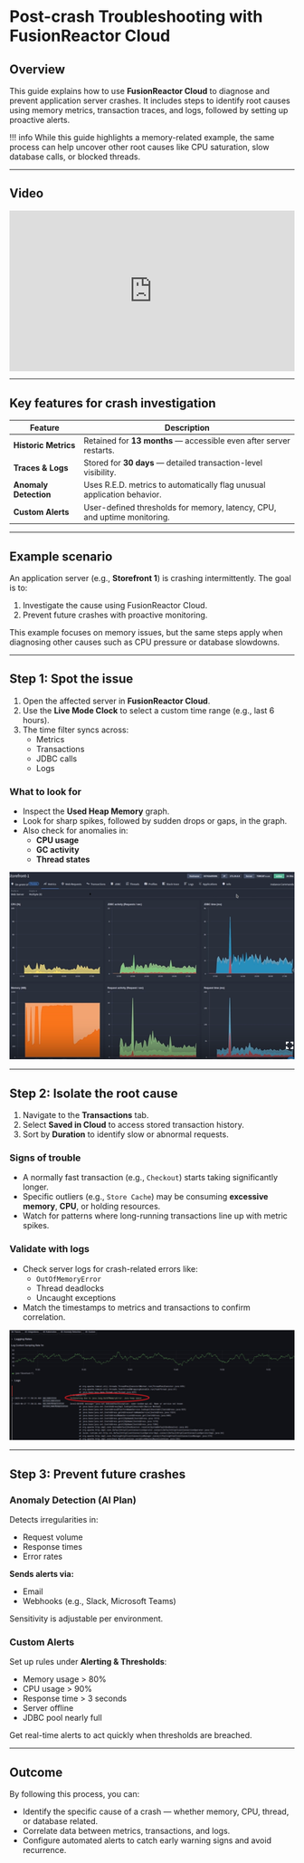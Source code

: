 

# Post-crash Troubleshooting with FusionReactor Cloud

## Overview

This guide explains how to use **FusionReactor Cloud** to diagnose and prevent application server crashes. It includes steps to identify root causes using memory metrics, transaction traces, and logs, followed by setting up proactive alerts.

!!! info 
    While this guide highlights a memory-related example, the same process can help uncover other root causes like CPU saturation, slow database calls, or blocked threads.

---

## Video

<div style="padding:56.25% 0 0 0;position:relative;"><iframe src="https://player.vimeo.com/video/1089031476?badge=0&amp;autopause=0&amp;player_id=0&amp;app_id=58479" frameborder="0" allow="autoplay; fullscreen; picture-in-picture; clipboard-write; encrypted-media; web-share" style="position:absolute;top:0;left:0;width:100%;height:100%;" title="Investigating Server Crashes with FusionReactor Cloud"></iframe></div><script src="https://player.vimeo.com/api/player.js"></script>


---

## Key features for crash investigation

| Feature                 | Description                                                                 |
|-------------------------|-----------------------------------------------------------------------------|
| **Historic Metrics**    | Retained for **13 months** — accessible even after server restarts.         |
| **Traces & Logs**       | Stored for **30 days** — detailed transaction-level visibility.             |
| **Anomaly Detection**   | Uses R.E.D. metrics to automatically flag unusual application behavior.     |
| **Custom Alerts**       | User-defined thresholds for memory, latency, CPU, and uptime monitoring.    |

---

## Example scenario

An application server (e.g., **Storefront 1**) is crashing intermittently. The goal is to:

1. Investigate the cause using FusionReactor Cloud.  
2. Prevent future crashes with proactive monitoring.

This example focuses on memory issues, but the same steps apply when diagnosing other causes such as CPU pressure or database slowdowns.

---

## Step 1: Spot the issue

1. Open the affected server in **FusionReactor Cloud**.
2. Use the **Live Mode Clock** to select a custom time range (e.g., last 6 hours).
3. The time filter syncs across:
    - Metrics  
    - Transactions  
    - JDBC calls  
    - Logs  


### What to look for

- Inspect the **Used Heap Memory** graph.
- Look for sharp spikes, followed by sudden drops or gaps, in the graph.
- Also check for anomalies in:
    - **CPU usage**
    - **GC activity**
    - **Thread states**

![!Screenshot](../../Getting-started/Tutorials/metrics.png)

---

## Step 2: Isolate the root cause

1. Navigate to the **Transactions** tab.
2. Select **Saved in Cloud** to access stored transaction history.
3. Sort by **Duration** to identify slow or abnormal requests.

### Signs of trouble

- A normally fast transaction (e.g., `Checkout`) starts taking significantly longer.
- Specific outliers (e.g., `Store Cache`) may be consuming **excessive memory**, **CPU**, or holding resources.
- Watch for patterns where long-running transactions line up with metric spikes.

### Validate with logs

- Check server logs for crash-related errors like:
    - `OutOfMemoryError`
    - Thread deadlocks
    - Uncaught exceptions
- Match the timestamps to metrics and transactions to confirm correlation.

![!Screenshot](../../Getting-started/Tutorials/log2.png)

---

## Step 3: Prevent future crashes

### Anomaly Detection (AI Plan)

Detects irregularities in:

- Request volume  
- Response times  
- Error rates  

**Sends alerts via:**

- Email  
- Webhooks (e.g., Slack, Microsoft Teams)  

Sensitivity is adjustable per environment.

### Custom Alerts

Set up rules under **Alerting & Thresholds**:

- Memory usage > 80%
- CPU usage > 90%
- Response time > 3 seconds
- Server offline
- JDBC pool nearly full

Get real-time alerts to act quickly when thresholds are breached.

---

## Outcome

By following this process, you can:

- Identify the specific cause of a crash — whether memory, CPU, thread, or database related.  
- Correlate data between metrics, transactions, and logs. 
- Configure automated alerts to catch early warning signs and avoid recurrence. 





